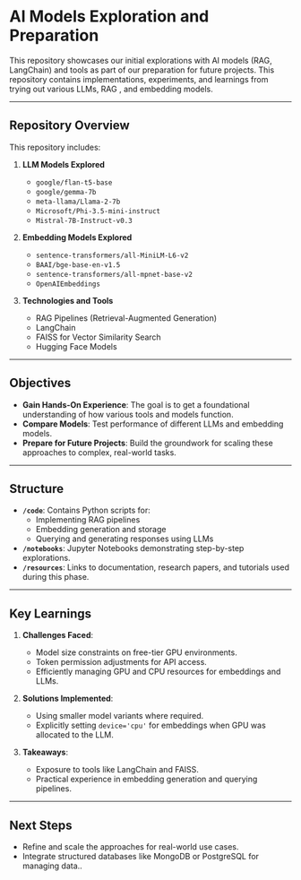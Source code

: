 # AI Models Exploration and Preparation

This repository showcases our initial explorations with AI models (RAG, LangChain) and tools as part of our preparation for future projects. This repository contains implementations, experiments, and learnings from trying out various LLMs, RAG , and embedding models.

---

## Repository Overview

This repository includes:

1. **LLM Models Explored**
   - `google/flan-t5-base`
   - `google/gemma-7b`
   - `meta-llama/Llama-2-7b`
   - `Microsoft/Phi-3.5-mini-instruct`
   - `Mistral-7B-Instruct-v0.3`

2. **Embedding Models Explored**
   - `sentence-transformers/all-MiniLM-L6-v2`
   - `BAAI/bge-base-en-v1.5`
   - `sentence-transformers/all-mpnet-base-v2`
   - `OpenAIEmbeddings`

3. **Technologies and Tools**
   - RAG Pipelines (Retrieval-Augmented Generation)
   - LangChain
   - FAISS for Vector Similarity Search
   - Hugging Face Models

---

## Objectives

- **Gain Hands-On Experience**: The goal is to get a foundational understanding of how various tools and models function.
- **Compare Models**: Test performance of different LLMs and embedding models.
- **Prepare for Future Projects**: Build the groundwork for scaling these approaches to complex, real-world tasks.

---

## Structure

- **`/code`**: Contains Python scripts for:
  - Implementing RAG pipelines
  - Embedding generation and storage
  - Querying and generating responses using LLMs
- **`/notebooks`**: Jupyter Notebooks demonstrating step-by-step explorations.
- **`/resources`**: Links to documentation, research papers, and tutorials used during this phase.

---

## Key Learnings

1. **Challenges Faced**:
   - Model size constraints on free-tier GPU environments.
   - Token permission adjustments for API access.
   - Efficiently managing GPU and CPU resources for embeddings and LLMs.

2. **Solutions Implemented**:
   - Using smaller model variants where required.
   - Explicitly setting `device='cpu'` for embeddings when GPU was allocated to the LLM.

3. **Takeaways**:
   - Exposure to tools like LangChain and FAISS.
   - Practical experience in embedding generation and querying pipelines.

---

## Next Steps

- Refine and scale the approaches for real-world use cases.
- Integrate structured databases like MongoDB or PostgreSQL for managing data..
